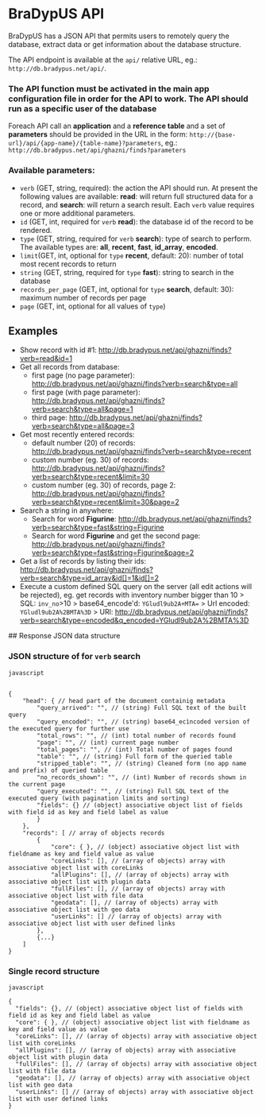 # BraDypUS API

BraDypUS has a JSON API that permits users to remotely query the database,
extract data or get information about the database structure.

The API endpoint is available at the `api/` relative URL, eg.:
`http://db.bradypus.net/api/`.

### The API function must be activated in the main app configuration file in order for the API to work. The API should run as a specific user of the database

Foreach API call an **application** and a **reference table**  and a set of **parameters** should be provided in the URL in the form: `http://{base-url}/api/{app-name}/{table-name}?parameters`, eg.: `http://db.bradypus.net/api/ghazni/finds?parameters`

### Available parameters:
- `verb` (GET, string, required): the action the API should run.
At present the following values are available: **read**: will return full structured data for a record,
 and **search**: will return a search result. Each `verb` value requires one or more additional parameters.
- `id` (GET, int, required for `verb` **read**): the database id of the record to be rendered.
- `type` (GET, string, required for `verb` **search**): type of search to perform.
The available types are: **all**, **recent**, **fast**, **id_array**, **encoded**.
- `limit`(GET, int, optional for `type` **recent**, default: 20): number of total most recent records to return
- `string` (GET, string, required for `type` **fast**): string to search in the database
- `records_per_page` (GET, int, optional for `type` **search**, default: 30): maximum number of records per page
- `page` (GET, int, optional for all values of `type`)



## Examples

- Show record with id #1: http://db.bradypus.net/api/ghazni/finds?verb=read&id=1
- Get all records from database:
  - first page (no page parameter): http://db.bradypus.net/api/ghazni/finds?verb=search&type=all
  - first page (with page parameter): http://db.bradypus.net/api/ghazni/finds?verb=search&type=all&page=1
  - third page: http://db.bradypus.net/api/ghazni/finds?verb=search&type=all&page=3
- Get most recently entered records:
  - default number (20) of records: http://db.bradypus.net/api/ghazni/finds?verb=search&type=recent
  - custom number (eg. 30) of records: http://db.bradypus.net/api/ghazni/finds?verb=search&type=recent&limit=30
  - custom number (eg. 30) of records, page 2: http://db.bradypus.net/api/ghazni/finds?verb=search&type=recent&limit=30&page=2
- Search a string in anywhere:
  - Search for word **Figurine**: http://db.bradypus.net/api/ghazni/finds?verb=search&type=fast&string=Figurine
  - Search for word **Figurine** and get the second page: http://db.bradypus.net/api/ghazni/finds?verb=search&type=fast&string=Figurine&page=2
- Get a list of records by listing their ids: http://db.bradypus.net/api/ghazni/finds?verb=search&type=id_array&id[]=1&id[]=2
- Execute a custom defined SQL query on the server (all edit actions will be rejected), eg. get records with inventory number  bigger than 10 > SQL: `inv_no`>10 > base64_encode'd: `YGludl9ub2A+MTA=` > Url encoded: `YGludl9ub2A%2BMTA%3D` > URl: http://db.bradypus.net/api/ghazni/finds?verb=search&type=encoded&q_encoded=YGludl9ub2A%2BMTA%3D


## Response JSON data structure

### JSON structure of for `verb` **search**
```
javascript


{
    "head": { // head part of the document containig metadata
        "query_arrived": "", // (string) Full SQL text of the built query
        "query_encoded": "", // (string) base64_ecìncoded version of the executed query for further use
        "total_rows": "", // (int) total number of records found
        "page": "", // (int) current page number
        "total_pages": "", // (int) Total number of pages found
        "table": "", // (string) Full form of the queried table
        "stripped_table": "", // (string) Cleaned form (no app name and prefix) of queried table
        "no_records_shown": "", // (int) Number of records shown in the current page
        "query_executed": "", // (string) Full SQL text of the executed query (with pagination limits and sorting)
        "fields": {} // (object) associative object list of fields with field id as key and field label as value
        }
    },
    "records": [ // array of objects records
        {
            "core": { }, // (object) associative object list with fieldname as key and field value as value
            "coreLinks": [], // (array of objects) array with associative object list with coreLinks
            "allPlugins": [], // (array of objects) array with associative object list with plugin data
            "fullFiles": [], // (array of objects) array with associative object list with file data
            "geodata": [], // (array of objects) array with associative object list with geo data
            "userLinks": [] // (array of objects) array with associative object list with user defined links
        },
        {...}
    ]
}

```

### Single record structure
```
javascript

{
  "fields": {}, // (object) associative object list of fields with field id as key and field label as value
  "core": { }, // (object) associative object list with fieldname as key and field value as value
  "coreLinks": [], // (array of objects) array with associative object list with coreLinks
  "allPlugins": [], // (array of objects) array with associative object list with plugin data
  "fullFiles": [], // (array of objects) array with associative object list with file data
  "geodata": [], // (array of objects) array with associative object list with geo data
  "userLinks": [] // (array of objects) array with associative object list with user defined links
}
```
